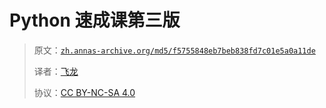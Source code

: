 # Python 速成课第三版

> 原文：[`zh.annas-archive.org/md5/f5755848eb7beb838fd7c01e5a0a11de`](https://zh.annas-archive.org/md5/f5755848eb7beb838fd7c01e5a0a11de)
>
> 译者：[飞龙](https://github.com/wizardforcel)
>
> 协议：[CC BY-NC-SA 4.0](http://creativecommons.org/licenses/by-nc-sa/4.0/)